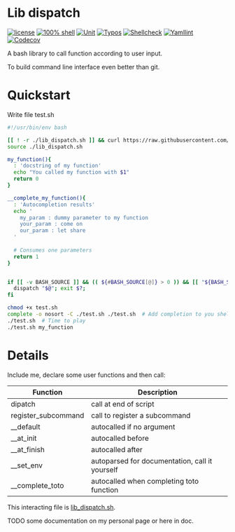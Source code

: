 # Lib dispatch

[![license](https://img.shields.io/badge/License-GPLv3-blue.svg)](LICENSE)
[![100% shell](https://img.shields.io/github/languages/top/tinmarino/lib_dispatch.svg?style=flat-square)](https://github.com/shellspec/shellspec/search?l=Shell)
[![Unit](https://github.com/tinmarino/lib_dispatch/workflows/Unit/badge.svg)](https://github.com/tinmarino/lib_dispatch/actions/workflows/unit.yml)
[![Typos](https://github.com/tinmarino/lib_dispatch/workflows/Typos/badge.svg)](https://github.com/tinmarino/lib_dispatch/actions/workflows/typos.yml)
[![Shellcheck](https://github.com/tinmarino/lib_dispatch/workflows/Shellcheck/badge.svg)](https://github.com/tinmarino/lib_dispatch/actions/workflows/shellcheck.yml)
[![Yamllint](https://github.com/tinmarino/lib_dispatch/workflows/Yamllint/badge.svg)](https://github.com/tinmarino/lib_dispatch/actions/workflows/yamllint.yml)
[![Codecov](https://codecov.io/github/tinmarino/lib_dispatch/branch/ci/graph/badge.svg?token=TUQU7E6KT7)](https://app.codecov.io/gh/tinmarino/lib_dispatch/blob/ci/lib_dispatch.sh)

A bash library to call function according to user input.

To build command line interface even better than git.

# Quickstart

Write file test.sh

```bash
#!/usr/bin/env bash

[[ ! -r ./lib_dispatch.sh ]] && curl https://raw.githubusercontent.com/tinmarino/lib_dispatch/main/script/lib_dispatch.sh -o lib_dispatch.sh
source ./lib_dispatch.sh

my_function(){
  : 'docstring of my function'
  echo "You called my function with $1"
  return 0
}

__complete_my_function(){
  : 'Autocompletion results'
  echo '
    my_param : dummy parameter to my function
    your_param : come on
    our_param : let share
  '
  
  # Consumes one parameters
  return 1
}


if [[ -v BASH_SOURCE ]] && (( ${#BASH_SOURCE[@]} > 0 )) && [[ "${BASH_SOURCE[0]}" == "$0" ]]; then
  dispatch "$@"; exit $?;
fi
```

```bash
chmod +x test.sh
complete -o nosort -C ./test.sh ./test.sh  # Add completion to you shell
./test.sh  # Time to play
./test.sh my_function
```

# Details

Include me, declare some user functions and then call:

| Function            | Description |
| ---                 | --- |
| dipatch             | call at end of script |
| register_subcommand | call to register a subcommand |
| __default           | autocalled if no argument |
| __at_init           | autocalled before |
| __at_finish         | autocalled after |
| __set_env           | autoparsed for documentation, call it yourself |
| __complete_toto     | autocalled when completing toto function |

This interacting file is [lib_dispatch.sh](./script/lib_dispatch.sh).

TODO some documentation on my personal page or here in doc.

